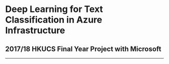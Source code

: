 # Deep Learning for Text Classification in Azure Infrastructure
## 2017/18 HKUCS Final Year Project with Microsoft
---
